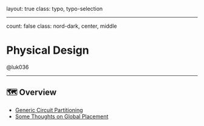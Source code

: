 layout: true
class: typo, typo-selection

---

count: false
class: nord-dark, center, middle

# Physical Design

@luk036

---

## 🗺️ Overview

- [Generic Circuit Partitioning](ckpttn.html)
- [Some Thoughts on Global Placement](minmax-placement.html)
